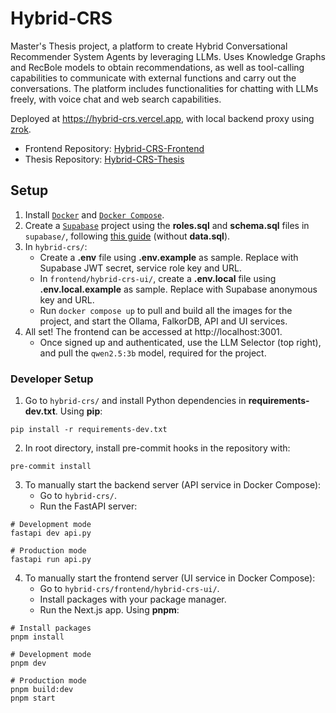 # Hybrid-CRS
Master's Thesis project, a platform to create Hybrid Conversational Recommender System Agents by leveraging LLMs. Uses Knowledge Graphs and RecBole models to obtain recommendations, as well as tool-calling capabilities to communicate with external functions and carry out the conversations. The platform includes functionalities for chatting with LLMs freely, with voice chat and web search capabilities.

Deployed at https://hybrid-crs.vercel.app, with local backend proxy using [zrok](https://zrok.io/).

- Frontend Repository: [Hybrid-CRS-Frontend](https://github.com/Acervans/Hybrid-CRS-Frontend)
- Thesis Repository: [Hybrid-CRS-Thesis](https://github.com/Acervans/Hybrid-CRS-Thesis)


## Setup
1. Install [`Docker`](https://www.docker.com/get-started/) and [`Docker Compose`](https://docs.docker.com/compose/).
2. Create a [`Supabase`](https://supabase.com/) project using the __roles.sql__ and __schema.sql__ files in `supabase/`, following [this guide](https://supabase.com/docs/guides/platform/migrating-within-supabase/backup-restore#restore-backup-using-cli) (without __data.sql__).
3. In `hybrid-crs/`:
   - Create a __.env__ file using __.env.example__ as sample. Replace with Supabase JWT secret, service role key and URL.
   - In `frontend/hybrid-crs-ui/`, create a __.env.local__ file using __.env.local.example__ as sample. Replace with Supabase anonymous key and URL.
   - Run `docker compose up` to pull and build all the images for the project, and start the Ollama, FalkorDB, API and UI services.
4. All set! The frontend can be accessed at http://localhost:3001.
   - Once signed up and authenticated, use the LLM Selector (top right), and pull the `qwen2.5:3b` model, required for the project.

### Developer Setup
1. Go to `hybrid-crs/` and install Python dependencies in __requirements-dev.txt__. Using __pip__:
```shell
pip install -r requirements-dev.txt
```
2. In root directory, install pre-commit hooks in the repository with:
```shell
pre-commit install
```
3. To manually start the backend server (API service in Docker Compose):
   - Go to `hybrid-crs/`.
   - Run the FastAPI server:
```shell
# Development mode
fastapi dev api.py
```
```shell
# Production mode
fastapi run api.py
```
4. To manually start the frontend server (UI service in Docker Compose):
   - Go to `hybrid-crs/frontend/hybrid-crs-ui/`.
   - Install packages with your package manager.
   - Run the Next.js app. Using __pnpm__:
```shell
# Install packages
pnpm install
```
```shell
# Development mode
pnpm dev
```
```shell
# Production mode
pnpm build:dev
pnpm start
```
